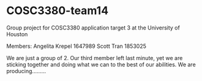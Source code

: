# COSC3380-team14
Group project for COSC3380 application target 3 at the University of Houston

Members:
Angelita Krepel 1647989
Scott Tran 1853025

We are just a group of 2. Our third member left last minute, yet we are sticking together and doing what we can to the best of our abilities. We are producing.........


